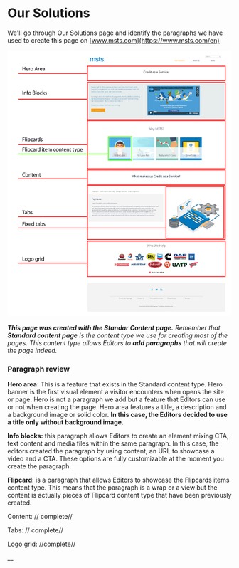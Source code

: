# Our Solutions

We'll go through Our Solutions page and identify the paragraphs we have used to create this page on [www.msts.com](https://www.msts.com/en)

![](../.gitbook/assets/our_solutions_gen-01.png)

_**This page was created with the Standar Content page.** Remember that **Standard content page** is the content type we use for creating most of the pages. This content type allows Editors to **add paragraphs** that will create the page indeed._ 

### Paragraph review

**Hero area:** This is a feature that exists in the Standard content type. Hero banner is the first visual element a visitor encounters when opens the site or page. Hero is not a paragraph we add but a feature that Editors can use or not when creating the page. Hero area features a title, a description and a background image or solid color. **In this case, the Editors decided to use a title only without background image.** 

**Info blocks:** this paragraph allows Editors to create an element mixing CTA, text content and media files within the same paragraph. In this case, the editors created the paragraph by using content, an URL to showcase a video and a CTA. These options are fully customizable at the moment you create the paragraph. 

**Flipcard**: is a paragraph that allows Editors to showcase the Flipcards items content type. This means that the paragraph is a wrap or a view but the content is actually pieces of Flipcard content type that have been previously created.

Content: // complete//

Tabs: // complete//

Logo grid: //complete//





\_\_

